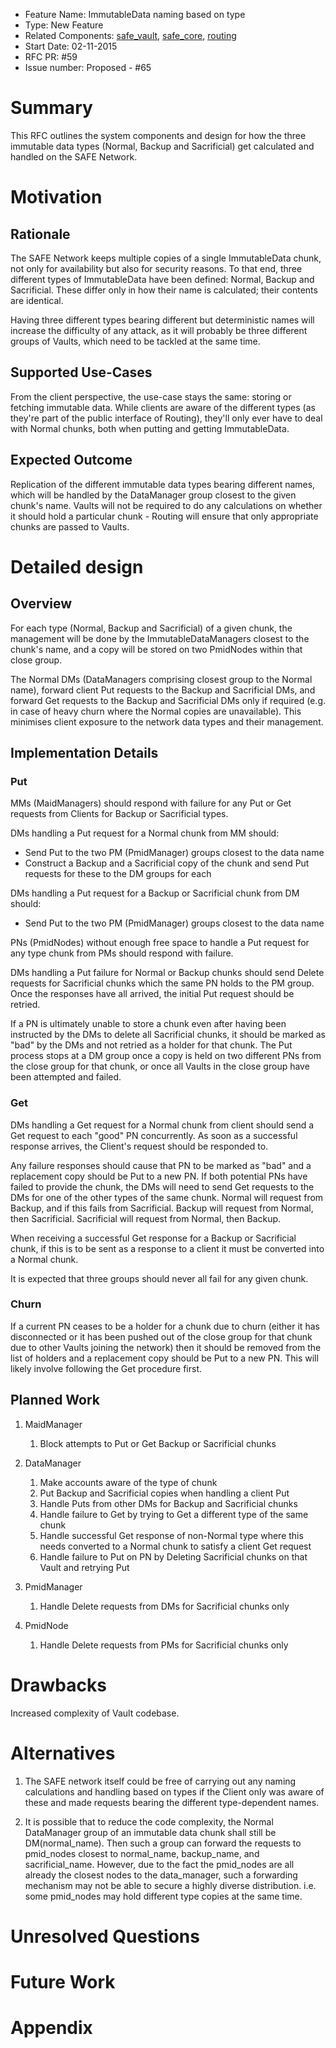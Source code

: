 - Feature Name: ImmutableData naming based on type
- Type: New Feature
- Related Components: [safe_vault](https://github.com/maidsafe/safe_vault), [safe_core](https://github.com/maidsafe/safe_core), [routing](https://github.com/maidsafe/routing)
- Start Date: 02-11-2015
- RFC PR: #59
- Issue number: Proposed - #65

# Summary

This RFC outlines the system components and design for how the three immutable data types (Normal, Backup and Sacrificial) get calculated and handled on the SAFE Network.

# Motivation

## Rationale

The SAFE Network keeps multiple copies of a single ImmutableData chunk, not only for availability but also for security reasons.  To that end, three different types of ImmutableData have been defined: Normal, Backup and Sacrificial.  These differ only in how their name is calculated; their contents are identical.

Having three different types bearing different but deterministic names will increase the difficulty of any attack, as it will probably be three different groups of Vaults, which need to be tackled at the same time.

## Supported Use-Cases

From the client perspective, the use-case stays the same: storing or fetching immutable data.  While clients are aware of the different types (as they're part of the public interface of Routing), they'll only ever have to deal with Normal chunks, both when putting and getting ImmutableData.

## Expected Outcome

Replication of the different immutable data types bearing different names, which will be handled by the DataManager group closest to the given chunk's name.  Vaults will not be required to do any calculations on whether it should hold a particular chunk - Routing will ensure that only appropriate chunks are passed to Vaults.

# Detailed design

## Overview

For each type (Normal, Backup and Sacrificial) of a given chunk, the management will be done by the ImmutableDataManagers closest to the chunk's name, and a copy will be stored on two PmidNodes within that close group.

The Normal DMs (DataManagers comprising closest group to the Normal name), forward client Put requests to the Backup and Sacrificial DMs, and forward Get requests to the Backup and Sacrificial DMs only if required (e.g. in case of heavy churn where the Normal copies are unavailable).  This minimises client exposure to the network data types and their management.

## Implementation Details

### Put

MMs (MaidManagers) should respond with failure for any Put or Get requests from Clients for Backup or Sacrificial types.

DMs handling a Put request for a Normal chunk from MM should:

* Send Put to the two PM (PmidManager) groups closest to the data name
* Construct a Backup and a Sacrificial copy of the chunk and send Put requests for these to the DM groups for each

DMs handling a Put request for a Backup or Sacrificial chunk from DM should:

* Send Put to the two PM (PmidManager) groups closest to the data name

PNs (PmidNodes) without enough free space to handle a Put request for any type chunk from PMs should respond with failure.

DMs handling a Put failure for Normal or Backup chunks should send Delete requests for Sacrificial chunks which the same PN holds to the PM group.  Once the responses have all arrived, the initial Put request should be retried.

If a PN is ultimately unable to store a chunk even after having been instructed by the DMs to delete all Sacrificial chunks, it should be marked as "bad" by the DMs and not retried as a holder for that chunk.  The Put process stops at a DM group once a copy is held on two different PNs from the close group for that chunk, or once all Vaults in the close group have been attempted and failed.

### Get

DMs handling a Get request for a Normal chunk from client should send a Get request to each "good" PN concurrently.  As soon as a successful response arrives, the Client's request should be responded to.

Any failure responses should cause that PN to be marked as "bad" and a replacement copy should be Put to a new PN.  If both potential PNs have failed to provide the chunk, the DMs will need to send Get requests to the DMs for one of the other types of the same chunk.  Normal will request from Backup, and if this fails from Sacrificial.  Backup will request from Normal, then Sacrificial.  Sacrificial will request from Normal, then Backup.

When receiving a successful Get response for a Backup or Sacrificial chunk, if this is to be sent as a response to a client it must be converted into a Normal chunk.

It is expected that three groups should never all fail for any given chunk.

### Churn

If a current PN ceases to be a holder for a chunk due to churn (either it has disconnected or it has been pushed out of the close group for that chunk due to other Vaults joining the network) then it should be removed from the list of holders and a replacement copy should be Put to a new PN.  This will likely involve following the Get procedure first.

## Planned Work

1. MaidManager
    1. Block attempts to Put or Get Backup or Sacrificial chunks

1. DataManager
    1. Make accounts aware of the type of chunk
    1. Put Backup and Sacrificial copies when handling a client Put
    1. Handle Puts from other DMs for Backup and Sacrificial chunks
    1. Handle failure to Get by trying to Get a different type of the same chunk
    1. Handle successful Get response of non-Normal type where this needs converted to a Normal chunk to satisfy a client Get request
    1. Handle failure to Put on PN by Deleting Sacrificial chunks on that Vault and retrying Put

1. PmidManager
    1. Handle Delete requests from DMs for Sacrificial chunks only

1. PmidNode
    1. Handle Delete requests from PMs for Sacrificial chunks only

# Drawbacks

Increased complexity of Vault codebase.

# Alternatives

1. The SAFE network itself could be free of carrying out any naming calculations and handling based on types if the Client only was aware of these and made requests bearing the different type-dependent names.

1. It is possible that to reduce the code complexity, the Normal DataManager group of an immutable data chunk shall still be DM(normal_name). Then such a group can forward the requests to pmid_nodes closest to normal_name, backup_name, and sacrificial_name. However, due to the fact the pmid_nodes are all already the closest nodes to the data_manager, such a forwarding mechanism may not be able to secure a highly diverse distribution. i.e. some pmid_nodes may hold different type copies at the same time.

# Unresolved Questions

# Future Work

# Appendix
